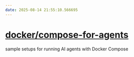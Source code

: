 ```yaml
---
date: 2025-08-14 21:55:10.566695
---
```


# [docker/compose-for-agents](https://github.com/docker/compose-for-agents)

sample setups for running AI agents with Docker Compose